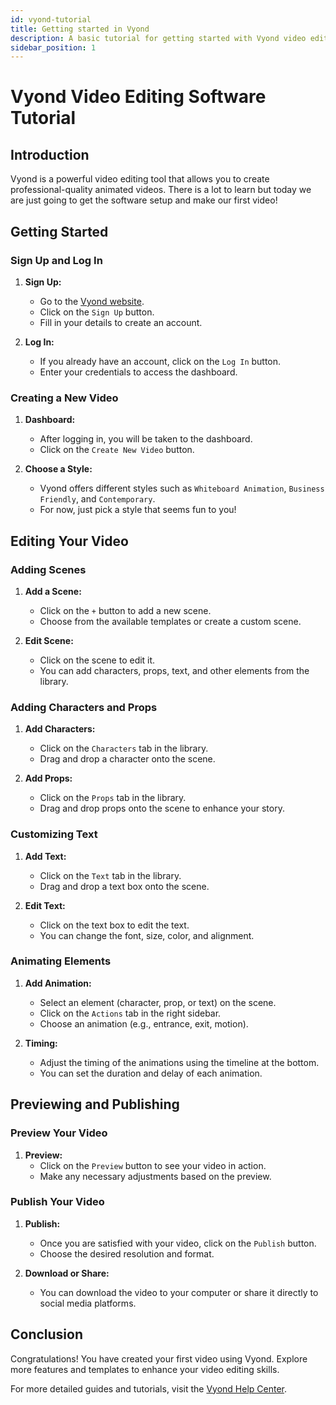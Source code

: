 ```yaml
---
id: vyond-tutorial
title: Getting started in Vyond
description: A basic tutorial for getting started with Vyond video editing software.
sidebar_position: 1
---
```


# Vyond Video Editing Software Tutorial

## Introduction

Vyond is a powerful video editing tool that allows you to create professional-quality animated videos. There is a lot to learn but today we are just going to get the software setup and make our first video!

## Getting Started

### Sign Up and Log In

1. **Sign Up:**
   - Go to the [Vyond website](https://www.vyond.com/).
   - Click on the `Sign Up` button.
   - Fill in your details to create an account.

2. **Log In:**
   - If you already have an account, click on the `Log In` button.
   - Enter your credentials to access the dashboard.

### Creating a New Video

1. **Dashboard:**
   - After logging in, you will be taken to the dashboard.
   - Click on the `Create New Video` button.

2. **Choose a Style:**
   - Vyond offers different styles such as `Whiteboard Animation`, `Business Friendly`, and `Contemporary`.
   - For now, just pick a style that seems fun to you!

## Editing Your Video

### Adding Scenes

1. **Add a Scene:**
   - Click on the `+` button to add a new scene.
   - Choose from the available templates or create a custom scene.

2. **Edit Scene:**
   - Click on the scene to edit it.
   - You can add characters, props, text, and other elements from the library.

### Adding Characters and Props

1. **Add Characters:**
   - Click on the `Characters` tab in the library.
   - Drag and drop a character onto the scene.

2. **Add Props:**
   - Click on the `Props` tab in the library.
   - Drag and drop props onto the scene to enhance your story.

### Customizing Text

1. **Add Text:**
   - Click on the `Text` tab in the library.
   - Drag and drop a text box onto the scene.

2. **Edit Text:**
   - Click on the text box to edit the text.
   - You can change the font, size, color, and alignment.

### Animating Elements

1. **Add Animation:**
   - Select an element (character, prop, or text) on the scene.
   - Click on the `Actions` tab in the right sidebar.
   - Choose an animation (e.g., entrance, exit, motion).

2. **Timing:**
   - Adjust the timing of the animations using the timeline at the bottom.
   - You can set the duration and delay of each animation.

## Previewing and Publishing

### Preview Your Video

1. **Preview:**
   - Click on the `Preview` button to see your video in action.
   - Make any necessary adjustments based on the preview.

### Publish Your Video

1. **Publish:**
   - Once you are satisfied with your video, click on the `Publish` button.
   - Choose the desired resolution and format.

2. **Download or Share:**
   - You can download the video to your computer or share it directly to social media platforms.

## Conclusion

Congratulations! You have created your first video using Vyond. Explore more features and templates to enhance your video editing skills.

For more detailed guides and tutorials, visit the [Vyond Help Center](https://www.vyond.com/resources/).

